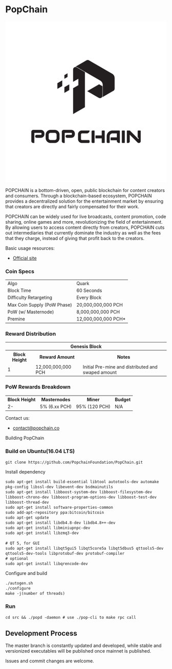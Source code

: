 # PopChain
![](./doc/img/logo.jpg)

POPCHAIN is a bottom-driven, open, public blockchain for content creators and consumers. Through a blockchain-based ecosystem, POPCHAIN provides a decentralized solution for the entertainment market by ensuring that creators are directly and fairly compensated for their work. 

POPCHAIN can be widely used for live broadcasts, content promotion, code sharing, online games and more, revolutionizing the field of entertainment. By allowing users to access content directly from creators, POPCHAIN cuts out intermediaries that currently dominate the industry as well as the fees that they charge, instead of giving that profit back to the creators.

Basic usage resources:

* [Official site](http://www.popchain.co/)


### Coin Specs
<table>
<tr><td>Algo</td><td>Quark</td></tr>
<tr><td>Block Time</td><td>60 Seconds</td></tr>
<tr><td>Difficulty Retargeting</td><td>Every Block</td></tr>
<tr><td>Max Coin Supply (PoW Phase)</td><td>20,000,000,000 PCH</td></tr>
<tr><td>PoW (w/ Masternode)</td><td>8,000,000,000 PCH</td></tr>
<tr><td>Premine</td><td>12,000,000,000 PCH*</td></tr>
</table>

### Reward Distribution

<table>
<th colspan=4>Genesis Block</th>
<tr><th>Block Height</th><th>Reward Amount</th><th>Notes</th></tr>
<tr><td>1</td><td>12,000,000,000 PCH</td><td>Initial Pre-mine and distributed and swaped amount</td></tr>
</table>

### PoW Rewards Breakdown

<table>
<th>Block Height</th><th>Masternodes</th><th>Miner</th><th>Budget</th>
<tr><td>2-</td><td>5% (6.xx PCH)</td><td>95% (120 PCH)</td><td>N/A</td></tr>
</table>

Contact us:

* contact@popchain.co


Building PopChain
### Build on Ubuntu(16.04 LTS)

    git clone https://github.com/PopchainFoundation/PopChain.git

Install dependency

    sudo apt-get install build-essential libtool autotools-dev automake pkg-config libssl-dev libevent-dev bsdmainutils
    sudo apt-get install libboost-system-dev libboost-filesystem-dev libboost-chrono-dev libboost-program-options-dev libboost-test-dev libboost-thread-dev
    sudo apt-get install software-properties-common
    sudo add-apt-repository ppa:bitcoin/bitcoin
    sudo apt-get update
    sudo apt-get install libdb4.8-dev libdb4.8++-dev
    sudo apt-get install libminiupnpc-dev
    sudo apt-get install libzmq3-dev

    # QT 5, for GUI
    sudo apt-get install libqt5gui5 libqt5core5a libqt5dbus5 qttools5-dev qttools5-dev-tools libprotobuf-dev protobuf-compiler    
    # optional
    sudo apt-get install libqrencode-dev

Configure and build

    ./autogen.sh
    ./configure
    make -j(number of threads)

### Run

    cd src && ./popd -daemon # use ./pop-cli to make rpc call

Development Process
-------------------

The master branch is constantly updated and developed, while stable
and versionized executables will be published once mainnet is published.

Issues and commit changes are welcome.
